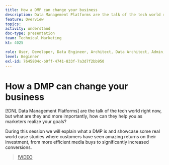 ```yaml
---
title: How a DMP can change your business
description: Data Management Platforms are the talk of the tech world right now, but what are they and more importantly, how can they help you as marketers realize your goals? During this session we will explain what a DMP is and showcase some real world case studies where customers have seen amazing returns on their investment, from more efficient media buys to significantly increased conversions.
feature: Overview
topics: 
activity: understand
doc-type: presentation
team: Technical Marketing
kt: 4025

role: User, Developer, Data Engineer, Architect, Data Architect, Admin, Leader
level: Beginner
exl-id: 7645804c-b0ff-4741-833f-7a3d7f2bb950
---
```

# How a DMP can change your business

[!DNL Data Management Platforms] are the talk of the tech world right now, but what are they and more importantly, how can they help you as marketers realize your goals?

During this session we will explain what a DMP is and showcase some real world case studies where customers have seen amazing returns on their investment, from more efficient media buys to significantly increased conversions.

>[!VIDEO](https://video.tv.adobe.com/v/29770/?quality=12)
